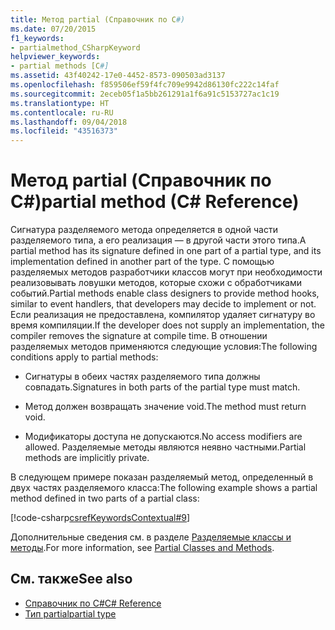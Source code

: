 ```yaml
---
title: Метод partial (Справочник по C#)
ms.date: 07/20/2015
f1_keywords:
- partialmethod_CSharpKeyword
helpviewer_keywords:
- partial methods [C#]
ms.assetid: 43f40242-17e0-4452-8573-090503ad3137
ms.openlocfilehash: f859506ef59f4fc709e9942d86130fc222c14faf
ms.sourcegitcommit: 2eceb05f1a5bb261291a1f6a91c5153727ac1c19
ms.translationtype: HT
ms.contentlocale: ru-RU
ms.lasthandoff: 09/04/2018
ms.locfileid: "43516373"
---
```

# <a name="partial-method-c-reference"></a><span data-ttu-id="5db6e-102">Метод partial (Справочник по C#)</span><span class="sxs-lookup"><span data-stu-id="5db6e-102">partial method (C# Reference)</span></span>

<span data-ttu-id="5db6e-103">Сигнатура разделяемого метода определяется в одной части разделяемого типа, а его реализация — в другой части этого типа.</span><span class="sxs-lookup"><span data-stu-id="5db6e-103">A partial method has its signature defined in one part of a partial type, and its implementation defined in another part of the type.</span></span> <span data-ttu-id="5db6e-104">С помощью разделяемых методов разработчики классов могут при необходимости реализовывать ловушки методов, которые схожи с обработчиками событий.</span><span class="sxs-lookup"><span data-stu-id="5db6e-104">Partial methods enable class designers to provide method hooks, similar to event handlers, that developers may decide to implement or not.</span></span> <span data-ttu-id="5db6e-105">Если реализация не предоставлена, компилятор удаляет сигнатуру во время компиляции.</span><span class="sxs-lookup"><span data-stu-id="5db6e-105">If the developer does not supply an implementation, the compiler removes the signature at compile time.</span></span> <span data-ttu-id="5db6e-106">В отношении разделяемых методов применяются следующие условия:</span><span class="sxs-lookup"><span data-stu-id="5db6e-106">The following conditions apply to partial methods:</span></span>

- <span data-ttu-id="5db6e-107">Сигнатуры в обеих частях разделяемого типа должны совпадать.</span><span class="sxs-lookup"><span data-stu-id="5db6e-107">Signatures in both parts of the partial type must match.</span></span>

- <span data-ttu-id="5db6e-108">Метод должен возвращать значение void.</span><span class="sxs-lookup"><span data-stu-id="5db6e-108">The method must return void.</span></span>

- <span data-ttu-id="5db6e-109">Модификаторы доступа не допускаются.</span><span class="sxs-lookup"><span data-stu-id="5db6e-109">No access modifiers are allowed.</span></span> <span data-ttu-id="5db6e-110">Разделяемые методы являются неявно частными.</span><span class="sxs-lookup"><span data-stu-id="5db6e-110">Partial methods are implicitly private.</span></span>

<span data-ttu-id="5db6e-111">В следующем примере показан разделяемый метод, определенный в двух частях разделяемого класса:</span><span class="sxs-lookup"><span data-stu-id="5db6e-111">The following example shows a partial method defined in two parts of a partial class:</span></span>

[!code-csharp[csrefKeywordsContextual#9](~/samples/snippets/csharp/VS_Snippets_VBCSharp/csrefKeywordsContextual/CS/csrefKeywordsContextual.cs#9)]

<span data-ttu-id="5db6e-112">Дополнительные сведения см. в разделе [Разделяемые классы и методы](../../programming-guide/classes-and-structs/partial-classes-and-methods.md).</span><span class="sxs-lookup"><span data-stu-id="5db6e-112">For more information, see [Partial Classes and Methods](../../programming-guide/classes-and-structs/partial-classes-and-methods.md).</span></span>

## <a name="see-also"></a><span data-ttu-id="5db6e-113">См. также</span><span class="sxs-lookup"><span data-stu-id="5db6e-113">See also</span></span>

- [<span data-ttu-id="5db6e-114">Справочник по C#</span><span class="sxs-lookup"><span data-stu-id="5db6e-114">C# Reference</span></span>](../index.md)
- [<span data-ttu-id="5db6e-115">Тип partial</span><span class="sxs-lookup"><span data-stu-id="5db6e-115">partial type</span></span>](partial-type.md)
